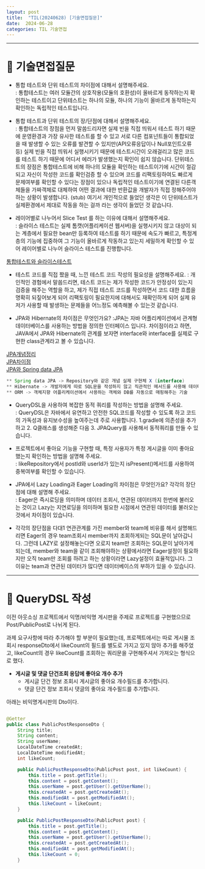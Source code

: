 ```yaml
---
layout: post
title:  "TIL(20240628) [기술면접질문]"
date:  2024-06-28
categories: TIL 기술면접
---
```


---------------------------------------------------------------------


# 📌 기술면접질문

- 통합 테스트와 단위 테스트의 차이점에 대해서 설명해주세요.<br>
: 통합테스트는 여러 모듈간의 상호작용(모듈의 호환성)이 올바르게 동작하는지 확인하는 테스트이고 단위테스트는 하나의 모듈, 하나의 기능이 올바르게 동작하는지 확인하는 독립적인 테스트입니다.

- 통합 테스트과 단위 테스트의 장/단점에 대해서 설명해주세요.<br>
: 통합테스트의 장점을 먼저 말씀드리자면 실제 빈을 직접 띄워서 테스트 하기 때문에 운영환경과 가장 유사한 테스트를 할 수 있고 서로 다른 컴포넌트들이 통합되었을 때 발생할 수 있는 오류를 발견할 수 있지만(API오류응답이나 Null포인트오류 등) 실제 빈을 직접 띄워서 실행시키기 때문에 테스트시간이 오래걸리고 많은 코드를 테스트 하기 때문에 어디서 에러가 발생했는지 확인이 쉽지 않습니다. 단위테스트의 장점은 통합테스트에 비해 하나의 모듈을 확인하는 테스트이기에 시간이 절감되고 자신이 작성한 코드를 확인검증 할 수 있으며 코드를 리팩토링하여도 빠르게 문제여부를 확인할 수 있다는 장점이 있으나 독립적인 테스트이기에 연결된 다른객체들을 가짜객체로 대체하여 어떤 결과에 대한 반환값을 개발자가 직접 정해주어야 하는 상황이 발생합니다. (stub) 여기서 개인적으로 들었던 생각은 이 단위테스트가 실제환경에서 제대로 작동을 하는 걸까 라는 생각이 들었던 것 같습니다. 

- 레이어별로 나누어서 Slice Test 를 하는 이유에 대해서 설명해주세요.<br>
: 슬라이스 테스트는 실제 톰캣(어플리케이션 웹서버)을 실행시키지 않고 대상이 되는 계층에서 필요한 bean만 등록하여 테스트를 하기 때문에 속도가 빠르고, 특정계층의 기능에 집중하여 그 기능이 올바르게 작동하고 있는지 세밀하게 확인할 수 있어 레이어별로 나누어 슬라이스 테스트를 진행합니다.

[통합테스트와 슬라이스테스트](https://hstory0208.tistory.com/entry/Spring-%ED%86%B5%ED%95%A9-%ED%85%8C%EC%8A%A4%ED%8A%B8%EC%99%80-%EC%8A%AC%EB%9D%BC%EC%9D%B4%EC%8A%A4-%ED%85%8C%EC%8A%A4%ED%8A%B8-%EC%B0%A8%EC%9D%B4-%EB%B0%8F-%EB%B9%84%EA%B5%90)

- 테스트 코드를 직접 짰을 때, 느낀 테스트 코드 작성의 필요성을 설명해주세요.
: 개인적인 경험에서 말씀드리면, 테스트 코드는 제가 작성한 코드가 안정성이 있는지 검증을 해주는 역할을 하고, 제가 직접 테스트 코드를 작성하면서 코드 대한 흐름을 명확히 되짚어보게 되어 리팩토링이 필요한지에 대해서도 재확인하게 되어 실제 유저가 사용할 때 발생하는 문제들을 어느정도 예측해볼 수 있는것 같습니다. 

- JPA와 Hibernate의 차이점은 무엇인가요?
:JPA는 자바 어플리케이션에서 관계형 데이터베이스를 사용하는 방법을 정의한 인터페이스 입니다. 차이점이라고 하면, JAVA에서 JPA와 Hibernate의 관계를 보자면 interface와 interface를 실제로 구현한 class관계라고 볼 수 있습니다. 

[JPA개념정리](https://www.devjoon.com/61) <br>
[JPA차이점](https://suhwan.dev/2019/02/24/jpa-vs-hibernate-vs-spring-data-jpa/) <br>
[JPA와 Spring data JPA](https://lealea.tistory.com/238) 


```java
** Spring data JPA -> Repository와 같은 개념 실제 구현체 X (interface)
** Hibernate -> 개발자에게 따로 SQL문을 작성하지 않고 직관적인 메서드를 사용해 데이터를 조작할 수 있다는 것
** ORM -> 객체지향 어플리케이션에서 사용하는 객체와 DB를 자동으로 매핑해주는 기술
```
- QueryDSL을 사용하여 복잡한 동적 쿼리를 작성하는 방법을 설명해 주세요.<br>
: QueryDSL은 자바에서 유연하고 안전한 SQL코드를 작성할 수 있도록 하고 코드의 가독성과 유지보수성을 높여주는데 주로 사용합니다. 1.gradle에 의존성을 추가하고 2. Q클래스를 생성해준 다음 3. JPAQuery를 사용해서 동적쿼리를 만들 수 있습니다. 

- 프로젝트에서 좋아요 기능을 구현할 때, 특정 사용자가 특정 게시글을 이미 좋아요 했는지 확인하는 방법을 설명해 주세요.<br>
: likeRepository에서 postId와 userId가 있는지 isPresent()메서드를 사용하여 중복여부를 확인할 수 있습니다. 

- JPA에서 Lazy Loading과 Eager Loading의 차이점은 무엇인가요? 각각의 장단점에 대해 설명해 주세요.<br>
: Eager은 즉시로딩을 의미하며 데이터 조회시, 연관된 데이터까지 한번에 불러오는 것이고 Lazy는 지연로딩을 의미하며 필요한 시점에서 연관된 데이터를 불러오는 것에서 차이점이 있습니다. 
- 각각의 장단점을 다대1 연관관계를 가진 member와 team에 비유를 해서 설명해드리면 Eager의 경우 team조회시 member까지 조회하게되는 SQL문이 날아갑니다. 그런데 LAZY로 설정해놓는다면 오로지 team만 조회하는 SQL문이 날아가게 되는데, member와 team을 같이 조회해야하는 상황에서라면 Eager설정이 필요하지만 오직 team만 조회를 하려고 하는 상황이라면 Lazy설정이 효율적입니다. 그 이유는 team과 연관된 데이터가 많다면 데이터베이스의 부하가 있을 수 있습니다. 


-----------------------------------------------------------------

# 📌 QueryDSL 작성

이전 아웃소싱 프로젝트에서 익명/비익명 게시판을 주제로 프로젝트를 구현했으므로 Post/PublicPost로 나뉘게 된다.

과제 요구사항에 따라 추가해야 할 부분이 필요했는데, 프로젝트에서는 따로 게시물 조회시 responseDto에서 likeCount의 필드를 별도로 가지고 있지 않아 추가를 해주었고, likeCount의 경우 likeCount를 조회하는 쿼리문을 구현해주셔서 가져오는 형식으로 했다. 

- **게시글 및 댓글 단건조회 응답에 좋아요 개수 추가**
    - 게시글 단건 정보 조회시 게시글의 좋아요 개수필드를 추가합니다.
    - 댓글 단건 정보 조회시 댓글의 좋아요 개수필드를 추가합니다.

아래는 비익명게시판의 Dto이다.

```java

@Getter
public class PublicPostResponseDto {
    String title;
    String content;
    String userName;
    LocalDateTime createdAt;
    LocalDateTime modifiedAt;
    int likeCount;

    public PublicPostResponseDto(PublicPost post, int likeCount) {
        this.title = post.getTitle();
        this.content = post.getContent();
        this.userName = post.getUser().getUserName();
        this.createdAt = post.getCreatedAt();
        this.modifiedAt = post.getModifiedAt();
        this.likeCount = likeCount;
    }

    public PublicPostResponseDto(PublicPost post) {
        this.title = post.getTitle();
        this.content = post.getContent();
        this.userName = post.getUser().getUserName();
        this.createdAt = post.getCreatedAt();
        this.modifiedAt = post.getModifiedAt();
        this.likeCount = 0;
    }

```
